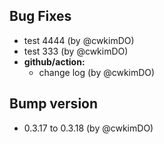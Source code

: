 ## Bug Fixes
* test 4444 (by @cwkimDO)
* test 333 (by @cwkimDO)
* **github/action:**
  * change log (by @cwkimDO)

## Bump version
* 0.3.17 to 0.3.18 (by @cwkimDO)

